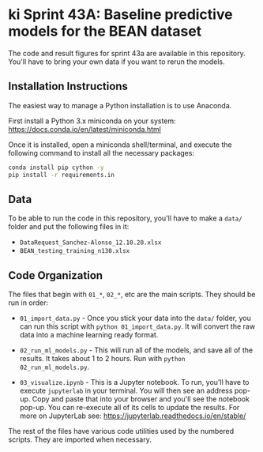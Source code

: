 # ki Sprint 43A: Baseline predictive models for the BEAN dataset
The code and result figures for sprint 43a are available in this repository. You'll have to bring your own data if you want to rerun the models.

## Installation Instructions
The easiest way to manage a Python installation is to use Anaconda. 

First install a Python 3.x miniconda on your system: https://docs.conda.io/en/latest/miniconda.html

Once it is installed, open a miniconda shell/terminal, and execute the following command to install all the necessary packages:

```bash
conda install pip cython -y
pip install -r requirements.in
```

## Data
To be able to run the code in this repository, you'll have to make a `data/` folder and put the following files in it:
- `DataRequest_Sanchez-Alonso_12.10.20.xlsx`
- `BEAN_testing_training_n130.xlsx`

## Code Organization
The files that begin with `01_*`, `02_*`, etc are the main scripts. They should be run in order:

- `01_import_data.py` - Once you stick your data into the `data/` folder, you can run this script with `python 01_import_data.py`. 
It will convert the raw data into a machine learning ready format.

- `02_run_ml_models.py` - This will run all of the models, and save all of the results. It takes about 1 to 2 hours. Run with `python 02_run_ml_models.py`.

- `03_visualize.ipynb` - This is a Jupyter notebook. To run, you'll have to execute `jupyterlab` in your terminal. You will then see an address pop-up. 
Copy and paste that into your browser and you'll see the notebook pop-up. You can re-execute all of its cells to update the results. 
For more on JupyterLab see: https://jupyterlab.readthedocs.io/en/stable/

The rest of the files have various code utilities used by the numbered scripts. They are imported when necessary. 